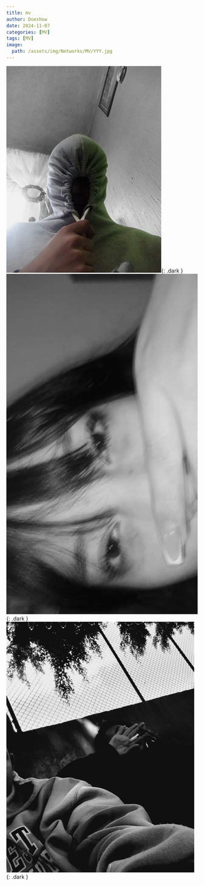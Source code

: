 ```yaml
---
title: mv
author: Doexhow
date: 2024-11-07
categories: [MV]
tags: [MV]
image: 
  path: /assets/img/Networks/MV/YYY.jpg
---
```


![Dark mode only](/assets/img/Networks/MV/EDD.jpg){: .dark }
![Dark mode only](/assets/img/Networks/MV/YY.jpg){: .dark }
![Dark mode only](/assets/img/Networks/MV/DV.jpg){: .dark }

